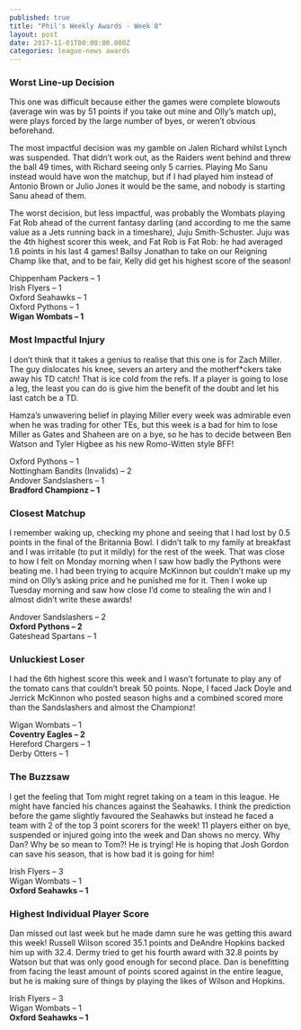 ```yaml
---
published: true
title: "Phil's Weekly Awards - Week 8"
layout: post
date: 2017-11-01T00:00:00.000Z
categories: league-news awards
---
```


### Worst Line-up Decision  

This one was difficult because either the games were complete blowouts (average win was by 51 points if you take out mine and Olly’s match up), were plays forced by the large number of byes, or weren’t obvious beforehand. 

The most impactful decision was my gamble on Jalen Richard whilst Lynch was suspended. That didn’t work out, as the Raiders went behind and threw the ball 49 times, with Richard seeing only 5 carries. Playing Mo Sanu instead would have won the matchup, but if I had played him instead of Antonio Brown or Julio Jones it would be the same, and nobody is starting Sanu ahead of them.

The worst decision, but less impactful, was probably the Wombats playing Fat Rob ahead of the current fantasy darling (and according to me the same value as a Jets running back in a timeshare), Juju Smith-Schuster. Juju was the 4th highest scorer this week, and Fat Rob is Fat Rob: he had averaged 1.6 points in his last 4 games! Ballsy Jonathan to take on our Reigning Champ like that, and to be fair, Kelly did get his highest score of the season!

Chippenham Packers – 1  
Irish Flyers – 1  
Oxford Seahawks – 1  
Oxford Pythons – 1  
**Wigan Wombats – 1**

### Most Impactful Injury 

I don’t think that it takes a genius to realise that this one is for Zach Miller. The guy dislocates his knee, severs an artery and the motherf*ckers take away his TD catch! That is ice cold from the refs. If a player is going to lose a leg, the least you can do is give him the benefit of the doubt and let his last catch be a TD.

Hamza’s unwavering belief in playing Miller every week was admirable even when he was trading for other TEs, but this week is a bad for him to lose Miller as Gates and Shaheen are on a bye, so he has to decide between Ben Watson and Tyler Higbee as his new Romo-Witten style BFF!

Oxford Pythons – 1  
Nottingham Bandits (Invalids) – 2  
Andover Sandslashers – 1  
**Bradford Championz – 1**

### Closest Matchup 

I remember waking up, checking my phone and seeing that I had lost by 0.5 points in the final of the Britannia Bowl. I didn’t talk to my family at breakfast and I was irritable (to put it mildly) for the rest of the week. That was close to how I felt on Monday morning when I saw how badly the Pythons were beating me. I had been trying to acquire McKinnon but couldn’t make up my mind on Olly’s asking price and he punished me for it. Then I woke up Tuesday morning and saw how close I’d come to stealing the win and I almost didn’t write these awards!

Andover Sandslashers – 2  
**Oxford Pythons – 2**  
Gateshead Spartans – 1

### Unluckiest Loser
 
I had the 6th highest score this week and I wasn’t fortunate to play any of the tomato cans that couldn’t break 50 points. Nope, I faced Jack Doyle and Jerrick McKinnon who posted season highs and a combined scored more than the Sandslashers and almost the Championz!

Wigan Wombats – 1  
**Coventry Eagles – 2**  
Hereford Chargers – 1  
Derby Otters – 1

### The Buzzsaw

I get the feeling that Tom might regret taking on a team in this league. He might have fancied his chances against the Seahawks. I think the prediction before the game slightly favoured the Seahawks but instead he faced a team with 2 of the top 3 point scorers for the week! 11 players either on bye, suspended or injured going into the week and Dan shows no mercy. Why Dan? Why be so mean to Tom?! He is trying! He is hoping that Josh Gordon can save his season, that is how bad it is going for him!

Irish Flyers – 3  
Wigan Wombats – 1  
**Oxford Seahawks – 1**

### Highest Individual Player Score

Dan missed out last week but he made damn sure he was getting this award this week! Russell Wilson scored 35.1 points and DeAndre Hopkins backed him up with 32.4. Dermy tried to get his fourth award with 32.8 points by Watson but that was only good enough for second place. Dan is benefitting from facing the least amount of points scored against in the entire league, but he is making sure of things by playing the likes of Wilson and Hopkins.  

Irish Flyers – 3  
Wigan Wombats – 1  
**Oxford Seahawks – 1**
